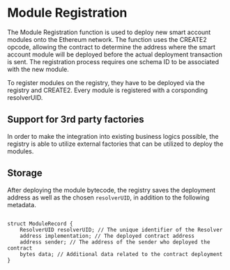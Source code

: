 
# Module Registration
The Module Registration function is used to deploy new smart account modules onto the Ethereum network. The function uses the CREATE2 opcode, allowing the contract to determine the address where the smart account module will be deployed before the actual deployment transaction is sent. The registration process requires one schema ID to be associated with the new module.

To register modules on the registry, they have to be deployed via the registry and CREATE2. 
Every module is registered with a corsponding resolverUID.

## Support for 3rd party factories

In order to make the integration into existing business logics possible, 
the registry is able to utilize external factories that can be utilized to deploy the modules.


## Storage 


After deploying the module bytecode, the registry saves the deployment address as well as the chosen `resolverUID`, 
in addition to the following metadata.
```solidity

struct ModuleRecord {
    ResolverUID resolverUID; // The unique identifier of the Resolver
    address implementation; // The deployed contract address
    address sender; // The address of the sender who deployed the contract
    bytes data; // Additional data related to the contract deployment
}
```


